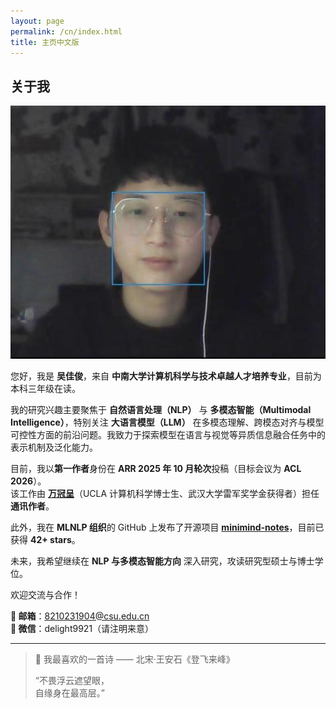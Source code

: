 ```yaml
---
layout: page
permalink: /cn/index.html
title: 主页中文版
---
```


## 关于我

<img src="/images/jiajunwu.jpg" class="floatpic">

您好，我是 **吴佳俊**，来自 **中南大学计算机科学与技术卓越人才培养专业**，目前为本科三年级在读。

我的研究兴趣主要聚焦于 **自然语言处理（NLP）** 与 **多模态智能（Multimodal Intelligence）**，特别关注 **大语言模型（LLM）** 在多模态理解、跨模态对齐与模型可控性方面的前沿问题。我致力于探索模型在语言与视觉等异质信息融合任务中的表示机制及泛化能力。

目前，我以**第一作者**身份在 **ARR 2025 年 10 月轮次**投稿（目标会议为 **ACL 2026**）。  
该工作由 **[万冠呈](https://guanchengwan.github.io)**（UCLA 计算机科学博士生、武汉大学雷军奖学金获得者）担任**通讯作者**。

此外，我在 **MLNLP 组织**的 GitHub 上发布了开源项目 [**minimind-notes**](https://github.com/MLNLP-World/minimind-notes)，目前已获得 **42+ stars**。

未来，我希望继续在 **NLP 与多模态智能方向** 深入研究，攻读研究型硕士与博士学位。

欢迎交流与合作！


**📧 邮箱**：8210231904@csu.edu.cn  
**💬 微信**：delight9921（请注明来意）

---

> 📖 我最喜欢的一首诗 —— 北宋·王安石《登飞来峰》
>
> “不畏浮云遮望眼，  
> 自缘身在最高层。”

